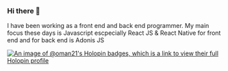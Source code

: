 ### Hi there 👋
I have been working as a front end and back end programmer. My main focus these days is Javascript escpecially React JS & React Native for front end and for back end is Adonis JS

[![An image of @oman21's Holopin badges, which is a link to view their full Holopin profile](https://holopin.me/oman21)](https://holopin.io/@oman21)
